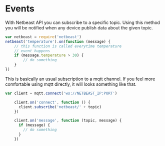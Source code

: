 # Events

With Netbeast API you can subscribe to a specific topic. Using this method you will
be notified when any device publish data about the given topic.

```javascript
var netbeast = require('netbeast')
netbeast('temperature').on(function (message) {
    // this function is called everytime temperature
    // event happens
    if (message.temperature > 30) {
        // do something
    }
})
```

This is basically an usual subscription to a mqtt channel. If you feel more comfortable
using mqtt directly, it will looks something like that.

```javascript
var client = mqtt.connect('ws://NETBEAST_IP:PORT')

    client.on('connect', function () {
      client.subscribe('netbeast/' + topic)
    })

    client.on('message', function (topic, message) {
      if (message) {
        // do something
      }
    })

```
